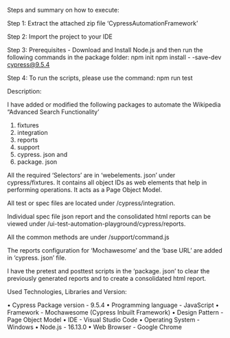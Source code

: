 Steps and summary on how to execute:

Step 1: Extract the attached zip file ‘CypressAutomationFramework’

Step 2: Import the project to your IDE

Step 3: Prerequisites - Download and Install Node.js and then run the following commands in the package folder: 
npm init
npm install - -save-dev cypress@9.5.4

Step 4: To run the scripts, please use the command: npm run test

Description: 

I have added or modified the following packages to automate the Wikipedia “Advanced Search Functionality’

1)	fixtures
2)	integration
3)	reports
4)	support
5)	cypress. json and
6)	package. json

All the required ‘Selectors’ are in ‘webelements. json’ under cypress/fixtures. It contains all object IDs as web elements that help in performing operations. It acts as a Page Object Model.

All test or spec files are located under /cypress/integration.

Individual spec file json report and the consolidated html reports can be viewed under /ui-test-automation-playground/cypress/reports.

All the common methods are under /support/command.js

The reports configuration for ‘Mochawesome’ and the ‘base URL’ are added in ‘cypress. json’ file.

I have the pretest and posttest scripts in the ‘package. json’ to clear the previously generated reports and to create a consolidated html report.


Used Technologies, Libraries and Version:

•	Cypress Package version		- 9.5.4
•	Programming language 		- JavaScript
•	Framework			- Mochawesome (Cypress Inbuilt Framework)
•	Design Pattern 			- Page Object Model
•	IDE				- Visual Studio Code
•	Operating System		- Windows
•	Node.js				- 16.13.0
•	Web Browser			- Google Chrome



